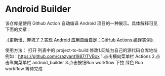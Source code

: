 # Android Builder

该仓库是使用 Github Action 自动编译 Android 项目的一种展示。具体解释可见下面的文章：

[《更新慢、弃坑了？实现 Android 应用自给自足：GitHub Actions 编译实例》](https://sspai.com/post/70427)

使用方法：
打开 列表中的 project-to-build 
修改1.网址为自己的源代码仓库地址 例如：https://github.com/crazyant1987/TVBox 
1.点击横向菜单栏 Actions 2.点击纵向菜单栏 android_builder 3.点击按钮Run workflow 下拉 绿色 Run workflow 等待完成
